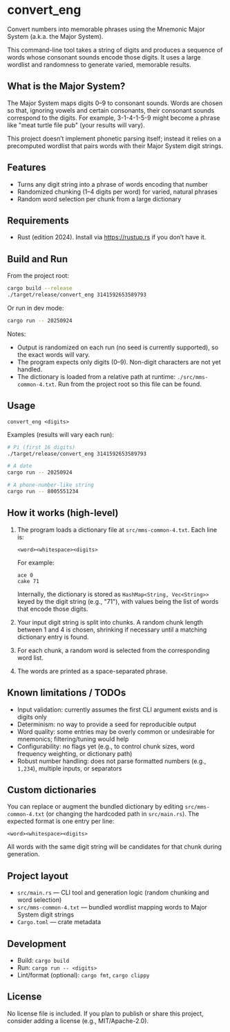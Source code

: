 # convert_eng

Convert numbers into memorable phrases using the Mnemonic Major System (a.k.a. the Major System).

This command-line tool takes a string of digits and produces a sequence of words whose consonant sounds encode those digits. It uses a large wordlist and randomness to generate varied, memorable results.


## What is the Major System?
The Major System maps digits 0–9 to consonant sounds. Words are chosen so that, ignoring vowels and certain consonants, their consonant sounds correspond to the digits. For example, 3-1-4-1-5-9 might become a phrase like "meat turtle file pub" (your results will vary).

This project doesn’t implement phonetic parsing itself; instead it relies on a precomputed wordlist that pairs words with their Major System digit strings.


## Features
- Turns any digit string into a phrase of words encoding that number
- Randomized chunking (1–4 digits per word) for varied, natural phrases
- Random word selection per chunk from a large dictionary


## Requirements
- Rust (edition 2024). Install via https://rustup.rs if you don’t have it.


## Build and Run
From the project root:

```bash
cargo build --release
./target/release/convert_eng 3141592653589793
```

Or run in dev mode:

```bash
cargo run -- 20250924
```

Notes:
- Output is randomized on each run (no seed is currently supported), so the exact words will vary.
- The program expects only digits (0–9). Non-digit characters are not yet handled.
- The dictionary is loaded from a relative path at runtime: `./src/mms-common-4.txt`. Run from the project root so this file can be found.


## Usage
```
convert_eng <digits>
```

Examples (results will vary each run):

```bash
# Pi (first 16 digits)
./target/release/convert_eng 3141592653589793

# A date
cargo run -- 20250924

# A phone-number-like string
cargo run -- 8005551234
```


## How it works (high-level)
1. The program loads a dictionary file at `src/mms-common-4.txt`. Each line is:
   
   ```
   <word><whitespace><digits>
   ```
   
   For example:
   
   ```
   ace 0
   cake 71
   ```
   
   Internally, the dictionary is stored as `HashMap<String, Vec<String>>` keyed by the digit string (e.g., "71"), with values being the list of words that encode those digits.
2. Your input digit string is split into chunks. A random chunk length between 1 and 4 is chosen, shrinking if necessary until a matching dictionary entry is found.
3. For each chunk, a random word is selected from the corresponding word list.
4. The words are printed as a space-separated phrase.


## Known limitations / TODOs
- Input validation: currently assumes the first CLI argument exists and is digits only
- Determinism: no way to provide a seed for reproducible output
- Word quality: some entries may be overly common or undesirable for mnemonics; filtering/tuning would help
- Configurability: no flags yet (e.g., to control chunk sizes, word frequency weighting, or dictionary path)
- Robust number handling: does not parse formatted numbers (e.g., `1,234`), multiple inputs, or separators


## Custom dictionaries
You can replace or augment the bundled dictionary by editing `src/mms-common-4.txt` (or changing the hardcoded path in `src/main.rs`). The expected format is one entry per line:

```
<word><whitespace><digits>
```

All words with the same digit string will be candidates for that chunk during generation.


## Project layout
- `src/main.rs` — CLI tool and generation logic (random chunking and word selection)
- `src/mms-common-4.txt` — bundled wordlist mapping words to Major System digit strings
- `Cargo.toml` — crate metadata


## Development
- Build: `cargo build`
- Run: `cargo run -- <digits>`
- Lint/format (optional): `cargo fmt`, `cargo clippy`


## License
No license file is included. If you plan to publish or share this project, consider adding a license (e.g., MIT/Apache-2.0).
